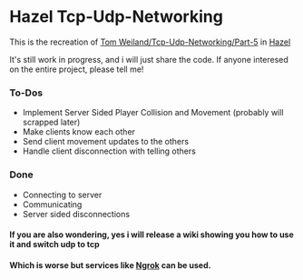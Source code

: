 # Hazel Tcp-Udp-Networking

This is the recreation of [Tom Weiland/Tcp-Udp-Networking/Part-5](https://github.com/tom-weiland/tcp-udp-networking/tree/tutorial-part5) in [Hazel](https://github.com/willardf/Hazel-Networking)

It's still work in progress, and i will just share the code.
If anyone interesed on the entire project, please tell me!

### To-Dos
 - Implement Server Sided Player Collision and Movement (probably will scrapped later)
 - Make clients know each other
 - Send client movement updates to the others
 - Handle client disconnection with telling others

### Done
 - Connecting to server
 - Communicating
 - Server sided disconnections

#### If you are also wondering, yes i will release a wiki showing you how to use it and switch udp to tcp
#### Which is worse but services like [Ngrok](https://ngrok.com/) can be used.
